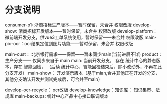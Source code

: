 # 分支说明
consumer-p1: 浙商招标生产版本——暂时保留，未合并 权限改版
develop-show: 浙商招标开发版本——暂时保留，未合并 权限改版
develop-platform：  微前端开发分支，供vue3工单系统使用，暂时保留——未合并 权限改版
main-pic-ocr：ocr结果定位到图片功能——暂时保留，未合并 权限改版

main-cust： 北京银行需求——保留——暂未同步main(当前进展不详)
product：  生产分支—— 仅同步来自于 main
main: 当前开发分支，  存在 统计中心的静态版本，存在 智能回检， （后续 统计中心、智能回检结束后，除小改动外，不再在此分支开发）
main-show： 开发演示版本（基于mian,合并其他正在开发的分支，其他分支确认开发并测试完成后，可合并至main）

develop-ocr-recycle： ocr改版
develop-knowledge：知识库：  知识集市、法规库
main-backups: 统计中心产品中心接口联调版本
